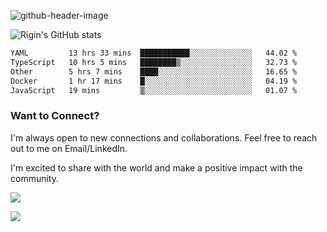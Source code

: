 
![github-header-image](https://github.com/riginoommen/riginoommen/assets/3840244/889cae65-df55-4cda-86cc-bf21bf1f2e96)

![Rigin's GitHub stats](https://github-readme-stats.vercel.app/api?username=riginoommen\&show_icons=true\&show=reviews,discussions_started,discussions_answered,prs_merged,prs_merged_percentage)


<!--START_SECTION:waka-->

```txt
YAML         13 hrs 33 mins  ███████████░░░░░░░░░░░░░░   44.02 %
TypeScript   10 hrs 5 mins   ████████▒░░░░░░░░░░░░░░░░   32.73 %
Other        5 hrs 7 mins    ████░░░░░░░░░░░░░░░░░░░░░   16.65 %
Docker       1 hr 17 mins    █░░░░░░░░░░░░░░░░░░░░░░░░   04.19 %
JavaScript   19 mins         ▒░░░░░░░░░░░░░░░░░░░░░░░░   01.07 %
```

<!--END_SECTION:waka-->

### Want to Connect?

I'm always open to new connections and collaborations. Feel free to reach out to me on Email/LinkedIn.

I'm excited to share with the world and make a positive impact with the community.

![](https://komarev.com/ghpvc/?username=riginoommen)

![](https://hit.yhype.me/github/profile?user_id=3840244)

